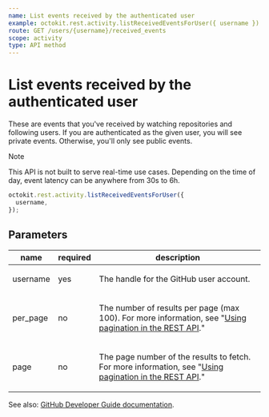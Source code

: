 ```yaml
---
name: List events received by the authenticated user
example: octokit.rest.activity.listReceivedEventsForUser({ username })
route: GET /users/{username}/received_events
scope: activity
type: API method
---
```


# List events received by the authenticated user

These are events that you've received by watching repositories and following users. If you are authenticated as the
given user, you will see private events. Otherwise, you'll only see public events.

> [!NOTE]
> This API is not built to serve real-time use cases. Depending on the time of day, event latency can be anywhere from 30s to 6h.

```js
octokit.rest.activity.listReceivedEventsForUser({
  username,
});
```

## Parameters

<table>
  <thead>
    <tr>
      <th>name</th>
      <th>required</th>
      <th>description</th>
    </tr>
  </thead>
  <tbody>
    <tr><td>username</td><td>yes</td><td>

The handle for the GitHub user account.

</td></tr>
<tr><td>per_page</td><td>no</td><td>

The number of results per page (max 100). For more information, see "[Using pagination in the REST API](https://docs.github.com/rest/using-the-rest-api/using-pagination-in-the-rest-api)."

</td></tr>
<tr><td>page</td><td>no</td><td>

The page number of the results to fetch. For more information, see "[Using pagination in the REST API](https://docs.github.com/rest/using-the-rest-api/using-pagination-in-the-rest-api)."

</td></tr>
  </tbody>
</table>

See also: [GitHub Developer Guide documentation](https://docs.github.com/rest/activity/events#list-events-received-by-the-authenticated-user).

